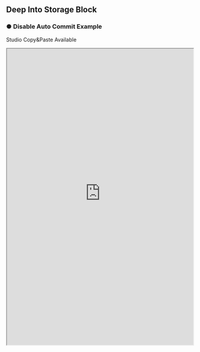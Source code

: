 ## Deep Into Storage Block

### ● Disable Auto Commit Example
<p class='comment'>Studio Copy&Paste Available</p>
<iframe
    src="https://d1sxhpvag16wqc.cloudfront.net/v3.1.0/storage/storage_example1"
    width="100%"
    height="800px"
    allow=""
    sandbox="allow-scripts allow-same-origin" />
<div class="display-pdf">
    <p><img src="../../img/assets/storage_example_1_1.png" alt="" /></p>
    <p><img src="../../img/assets/storage_example_1_2.png" alt="" /></p>
    <p><img src="../../img/assets/storage_example_1_3.png" alt="" /></p>
    <p><img src="../../img/assets/storage_example_1_4.png" alt="" /></p>
    <p><img src="../../img/assets/storage_example_1_5.png" alt="" /></p>
    <p><img src="../../img/assets/storage_example_1_6.png" alt="" /></p>
    <p><img src="../../img/assets/storage_example_1_7.png" alt="" /></p>
    <p><img src="../../img/assets/storage_example_1_8.png" alt="" /></p>
</div>

### ● Result

```text
{
  "result": {
    "Inserted_Column": 1,
    "Modified_Column": 1,
    "Deleted_Column": 1,
    "Selected_Column": [
      {
        "customer_id": "4635787532",
        "customer_nm": "이파랑",
        "product_id": "ZDF565W4AS",
        "product_nm": "SyncTree",
        "create_dt": "2021-09-17 15:37:19",
        "modify_dt": "2021-09-17 15:39:58"
      },
      {
        "customer_id": "8412631762",
        "customer_nm": "홍길동",
        "product_id": "ZDF565W4AS",
        "product_nm": "SyncTree",
        "create_dt": "2021-09-17 16:30:46",
        "modify_dt": "2021-09-17 16:30:46"
      }
    ]
  }
}
```

### ● save log table Example
<p class='comment'>Studio Copy&Paste Available</p>
<iframe
    src="https://d1sxhpvag16wqc.cloudfront.net/v3.1.0/storage/storage_example2"
    width="100%"
    height="800px"
    allow=""
    sandbox="allow-scripts allow-same-origin" />
<div class="display-pdf">
    <p><img src="../../img/assets/storage_example_2_1.png" alt="" /></p>
    <p><img src="../../img/assets/storage_example_2_2.png" alt="" /></p>
    <p><img src="../../img/assets/storage_example_2_3.png" alt="" /></p>
    <p><img src="../../img/assets/storage_example_2_4.png" alt="" /></p>
    <p><img src="../../img/assets/storage_example_2_5.png" alt="" /></p>
    <p><img src="../../img/assets/storage_example_2_6.png" alt="" /></p>
    <p><img src="../../img/assets/storage_example_2_7.png" alt="" /></p>
    <p><img src="../../img/assets/storage_example_2_8.png" alt="" /></p>
    <p><img src="../../img/assets/storage_example_2_9.png" alt="" /></p>
    <p><img src="../../img/assets/storage_example_2_10.png" alt="" /></p>
    <p><img src="../../img/assets/storage_example_2_11.png" alt="" /></p>
    <p><img src="../../img/assets/storage_example_2_12.png" alt="" /></p>
    <p><img src="../../img/assets/storage_example_2_13.png" alt="" /></p>
    <p><img src="../../img/assets/storage_example_2_14.png" alt="" /></p>
    <p><img src="../../img/assets/storage_example_2_15.png" alt="" /></p>
</div>

```text
CREATE TABLE trans_hist ( 
    api_tran_id varchar(20) NOT NULL, # 거래고유번호
    tran_reg_date varchar(8) NOT NULL, # 등록일자
    group_cd varchar(3) NOT NULL, # 그룹코드
    tran_org_id varchar(3), # 거래기관코드
    tran_type_cd varchar(5), # 거래종류코드
    tran_ip_acct_nb varchar(20), # 입금계좌번호
    tran_status varchar(2), # 상태구분코드
    tran_reg_time varchar(6), # 등록시간
    tran_mod_date varchar(8), # 수정일자
    tran_mod_time varchar(6), # 수정시간
    tran_result_cd varchar(10), # 거래Result코드- 보안키 불일치 시 ex.DEP12658(보안키 불일치)
    tran_result_msg varchar(255), # 상세내용(ex. 보안키 불일치입니다)
    PRIMARY KEY (api_tran_id, tran_reg_date, group_cd) # 거래고유번호 PK
);
```

```text
{
  "result": {
    "insertResult": 1,
    "updateResult": 1
  }
}
```
<div div class='img-wrap'>
  <a href="../../img/assets/storage_example_2_result_select.png" target = "_blank"><img src="../../img/assets/storage_example_2_result_select.png" /></a>
</div>



